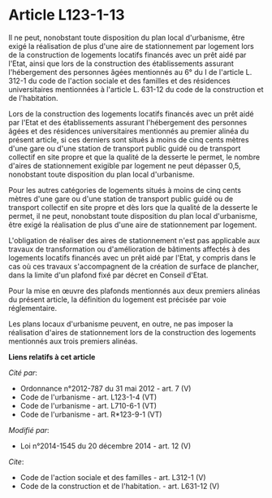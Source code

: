 # Article L123-1-13

Il ne peut, nonobstant toute disposition du plan local d'urbanisme, être exigé la réalisation de plus d'une aire de
stationnement par logement lors de la construction de logements locatifs financés avec un prêt aidé par l'Etat, ainsi que
lors de la construction des établissements assurant l'hébergement des personnes âgées mentionnés au 6° du I de l'article L.
312-1 du code de l'action sociale et des familles et des résidences universitaires mentionnées à l'article L. 631-12 du code
de la construction et de l'habitation. 

Lors de la construction des logements locatifs financés avec un prêt aidé par l'Etat et des établissements assurant
l'hébergement des personnes âgées et des résidences universitaires mentionnés au premier alinéa du présent article, si ces
derniers sont situés à moins de cinq cents mètres d'une gare ou d'une station de transport public guidé ou de transport
collectif en site propre et que la qualité de la desserte le permet, le nombre d'aires de stationnement exigible par logement
ne peut dépasser 0,5, nonobstant toute disposition du plan local d'urbanisme. 

Pour les autres catégories de logements situés à moins de cinq cents mètres d'une gare ou d'une station de transport public
guidé ou de transport collectif en site propre et dès lors que la qualité de la desserte le permet, il ne peut, nonobstant
toute disposition du plan local d'urbanisme, être exigé la réalisation de plus d'une aire de stationnement par logement. 

L'obligation de réaliser des aires de stationnement n'est pas applicable aux travaux de transformation ou d'amélioration de
bâtiments affectés à des logements locatifs financés avec un prêt aidé par l'Etat, y compris dans le cas où ces travaux
s'accompagnent de la création de surface de plancher, dans la limite d'un plafond fixé par décret en Conseil d'Etat. 

Pour la mise en œuvre des plafonds mentionnés aux deux premiers alinéas du présent article, la définition du logement est
précisée par voie réglementaire. 

Les plans locaux d'urbanisme peuvent, en outre, ne pas imposer la réalisation d'aires de stationnement lors de la
construction des logements mentionnés aux trois premiers alinéas.

**Liens relatifs à cet article**

_Cité par_:

  - Ordonnance n°2012-787 du 31 mai 2012 - art. 7 (V)
  - Code de l'urbanisme - art. L123-1-4 (VT)
  - Code de l'urbanisme - art. L710-6-1 (VT)
  - Code de l'urbanisme - art. R*123-9-1 (VT)

_Modifié par_:

  - Loi n°2014-1545 du 20 décembre 2014 - art. 12 (V)

_Cite_:

  - Code de l'action sociale et des familles - art. L312-1 (V)
  - Code de la construction et de l'habitation. - art. L631-12 (V)

